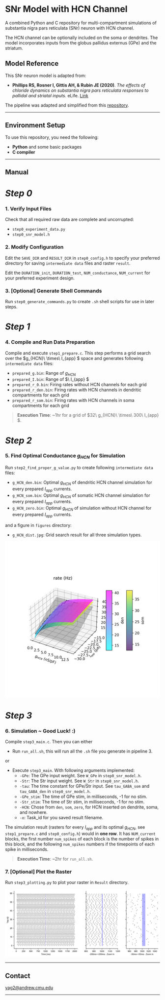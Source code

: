 # SNr Model with HCN Channel

A combined Python and C repository for multi-compartment simulations of substantia nigra pars reticulata (SNr) neuron with HCN channel. 

The HCN channel can be optionally included on the soma or dendrites. The model incorporates inputs from the globus pallidus externus (GPe) and the striatum.

## Model Reference

This SNr neuron model is adapted from:

- **Phillips RS, Rosner I, Gittis AH, & Rubin JE (2020)**. *The effects of chloride dynamics on substantia nigra pars reticulata responses to pallidal and striatal inputs.* eLife. [Link](https://elifesciences.org/articles/55592)

The pipeline was adapted and simplified from this [repository](https://github.com/JiananJian/SNr_Model_ACC).

---

## Environment Setup

To use this repository, you need the following:

- **Python** and some basic packages
- **C compiler** 

---

## Manual

# *Step 0*

### 1. Verify Input Files
Check that all required raw data are complete and uncorrupted:
- `step0_experiment_data.py`
- `step0_snr_model.h`

### 2. Modify Configuration
Edit the `SAVE_DIR` and `RESULT_DIR` in `step0_config.h` to specify your preferred directory for saving `intermediate data` files and raster `result`.

Edit the `DURATION_init`, `DURATION_test`, `NUM_conductance`, `NUM_current` for your preferred experiment design.
### 3. [Optional] Generate Shell Commands
Run `step0_generate_commands.py` to create `.sh` shell scripts for use in later steps.

# *Step 1*

### 4. Compile and Run Data Preparation
Compile and execute `step1_prepare.c`. This step performs a grid search over the $g_{HCN}\ \times\ I_{app} $ space and generates following `intermediate data` files:

- `prepared_g.bin`: Range of $g_{HCN}$
- `prepared_I.bin`: Range of $\ I_{app} $
- `prepared_r_0.bin`: Firing rates without HCN channels for each grid
- `prepared_r_den.bin`: Firing rates with HCN channels in dendritic compartments for each grid
- `prepared_r_som.bin`: Firing rates with HCN channels in soma compartments for each grid

>**Execution Time**: ~1hr for a grid of $32\ g_{HCN}\ \times\ 300\ I_{app} $.

# *Step 2*

### 5. Find Optimal Conductance $g_{HCN}$ for Simulation
Run `step2_find_proper_g_value.py` to create following `intermediate data` files:

- `g_HCN_den.bin`: Optimal $g_{HCN}$ of dendritic HCN channel simulation for every prepared $I_{app}$ currents.
- `g_HCN_som.bin`: Optimal $g_{HCN}$ of somatic HCN channel simulation for every prepared $I_{app}$ currents.
- `g_HCN_zero.bin`: Optimal $g_{HCN}$ of simulation without HCN channel for every prepared $I_{app}$ currents.

and a figure in `figures` directory:

- `g_HCN_dist.jpg`: Grid search result for all three simulation types.

<img src="figures\g_HCN_dist.jpg" alt="g_HCN_distribution" style="width:600px;"/>

# *Step 3*
### 6. Simulation ~ Good Luck! :)
Compile `step3_main.c`. Then you can either

- Run `run_all.sh`, this will run all the `.sh` file you generate in pipeline 3.

or

- Execute `step3_main`. With following arguments implemented:
  - `-GPe`: The GPe input weight. See `W_GPe` in `step0_snr_model.h`.
  - `-Str`: The Str input weight. See `W_Str` in `step0_snr_model.h`.
  - `-tau`: The time constant for GPe/Str input. See `tau_GABA_som` and `tau_GABA_den` in `step0_snr_model.h`.
  - `-GPe_stim`: The time of GPe stim, in milliseconds, -1 for no stim.
  - `-Str_stim`: The time of Str stim, in milliseconds, -1 for no stim.
  - `-HCN`: Chose from `den`, `som`, `zero`, for HCN inserted on dendrite, soma, and nowhere.
  - `-o`: Task_id for you saved result filename.

The simulation result (rasters for every $I_{app}$ and its optimal $g_{HCN}$, see `step1_prepare.c` and `step0_config.h`) 
would in **one row**. It has `NUM_current` blocks, the first number `num_spikes` of each block is the number of spikes in this block, and the following `num_spikes` numbers if the timepoints of each spike in milliseconds.

>**Execution Time**: ~2hr for `run_all.sh`.


### 7. [Optional] Plot the Raster

Run `step3_plotting.py` to plot your raster in `Result` directory.

<img src="figures\example_raster.jpg" alt="example_raster" style="width:600px;"/>

---

## Contact
 <yag2@andrew.cmu.edu>

---
